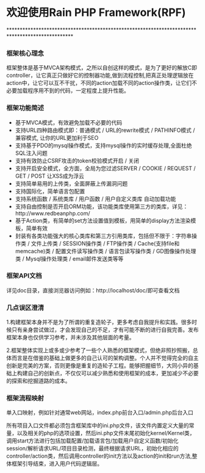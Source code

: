 <h1>欢迎使用Rain PHP Framework(RPF)</h1>
************************************************************************************************
<h3>框架核心理念</h3>

框架整体是基于MVCA架构模式，之所以自创这样的模式，是为了更好的解放C即controller，让它真正只做好它的控制器功能,做到流程控制,把真正处理逻辑放在action中，让它可以互不干扰，不同的action加载不同的action操作类，让它们不必要加载程序用不到的代码，一定程度上提升性能。

<h3>框架功能简述</h3>
<ul>
	<li>基于MVCA模式，有效避免加载不必要的代码</li>
	<li>支持URL四种路由模式即：普通模式 / URL的rewrite模式 / PATHINFO模式 / 兼容模式, 让你的URL更加利于SEO</li>
	<li>支持基于PDO的mysql操作模式，支持mysql操作的实时缓存处理,全面杜绝SQL注入问题</li>
	<li>支持有效防止CSRF攻击的token校验模式开启 / 关闭</li>
	<li>支持开启安全模式，全方面，全局为您过滤SERVER / COOKIE / REQUEST / GET / POST 让XSS成为浮云</li>
	<li>支持简单易用的上传类，全面屏蔽上传漏洞问题</li>
	<li>支持国际化，简单语言包配置</li>
	<li>支持系统函数 / 系统类库 / 用户函数 / 用户自定义类库 自动加载功能</li>
	<li>支持自由控制是否开启ORM功能，该功能类库使用第三方的类库，详见：http://www.redbeanphp.com/</li>
	<li>基于Action类，有简单的set方法设置值到模板，用简单的display方法渲染模板，简单有效</li>
	<li>封装有各类功能强大的核心类库和第三方引用类库，包括但不限于：字符串操作类 / 文件上传类 / SESSION操作类 / FTP操作类 / Cache(支持file和memcache)类 / 配置文件读写操作类 / 语言包读写操作类 / GD图像操作处理类 / Mysql操作处理类 / email邮件发送类等等</li>
</ul>

<h3>框架API文档</h3>
详见doc目录，直接浏览器访问例如：http://localhost/doc/即可查看文档

<h3>几点误区澄清</h3>

1.构建框架本身并不是为了所谓的重复造轮子，更多考虑自我提升和实践。很多时候只有亲身尝试做过，才会发现自己的不足，才有可能不断的进行自我完善。发布框架本身也仅供学习参考，并未涉及其他层面的考量。

2.框架整体实现上或多或少参考了一些个人熟悉的框架模式，但绝非照抄照搬，总体而言是在借鉴的基础上做更多的自己认可的架构调整。个人并不觉得完全的自主创新是完美的方案，否则更像是重复的造轮子工程。能够把握细节，大同小异的基础上构建自己的创新点，不仅仅可以减少熟悉和使用框架的成本，更加减少不必要的探索和挖掘道路的成本。
<h3>框架流程映射</h3>

单入口映射，例如针对通常web网站，index.php前台入口/admin.php后台入口

所有项目入口文件都必须包含框架库中的ini.php文件，该文件内置定义大量的常量，以及相关的php的选项设置，然后ini.php文件末尾初始化kernel/Kernel类，调用start方法进行包括加载配置/加载语言包/加载用户自定义函数/初始化session/解析请求URL/项目目录检测，最终根据请求URL，初始化相应的controller/action类，然后调用controller的init方法以及action的init和run方法,整体框架引导结束，进入用户代码逻辑层。
